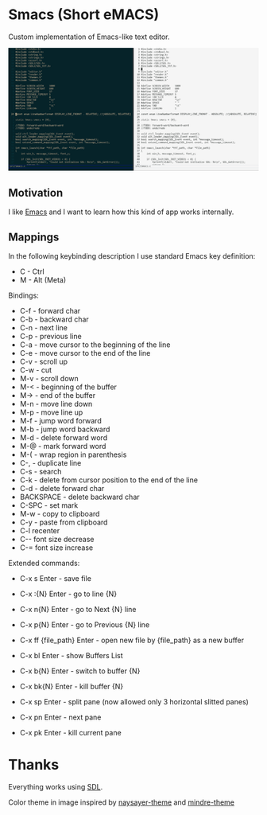 # Smacs (Short eMACS)

Custom implementation of Emacs-like text editor.

![smacs.png](./smacs.png)

## Motivation

I like [Emacs](https://emacsdocs.org/) and I want to learn how this kind of app works internally.

## Mappings

In the following keybinding description I use standard Emacs key definition:

- C - Ctrl
- M - Alt (Meta)

Bindings:

- C-f - forward char
- C-b - backward char
- C-n - next line
- C-p - previous line
- C-a - move cursor to the beginning of the line
- C-e - move cursor to the end of the line
- C-v - scroll up
- C-w - cut
- M-v - scroll down
- M-< - beginning of the buffer
- M-> - end of the buffer
- M-n - move line down
- M-p - move line up
- M-f - jump word forward
- M-b - jump word backward
- M-d - delete forward word
- M-@ - mark forward word
- M-( - wrap region in parenthesis
- C-, - duplicate line
- C-s - search
- C-k - delete from cursor position to the end of the line
- C-d - delete forward char
- BACKSPACE - delete backward char
- C-SPC - set mark
- M-w - copy to clipboard
- C-y - paste from clipboard
- C-l recenter
- C-- font size decrease
- C-= font size increase

Extended commands:
- C-x s    Enter - save file
- C-x :{N} Enter - go to line {N}
- C-x n{N} Enter - go to Next {N} line
- C-x p{N} Enter - go to Previous {N} line

- C-x ff {file_path} Enter - open new file by {file_path} as a new buffer

- C-x bl    Enter - show Buffers List
- C-x b{N}  Enter - switch to buffer {N}
- C-x bk{N} Enter - kill buffer {N}

- C-x sp Enter - split pane (now allowed only 3 horizontal slitted panes)
- C-x pn Enter - next pane
- C-x pk Enter - kill current pane

# Thanks
Everything works using [SDL](https://www.libsdl.org/).

Color theme in image inspired by [naysayer-theme](https://github.com/nickav/naysayer-theme.el) and [mindre-theme](https://github.com/erikbackman/mindre-theme)
